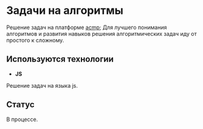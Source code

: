 # Задачи на алгоритмы

Решение задач на платформе [acmp](https://acmp.ru/);
Для лучшего понимания алгоритмов и развития навыков решения алгоритмических задач иду от простого к сложному.

## Используются технологии

- **JS**

Решение задач на языка js.

## Статус

В процессе.